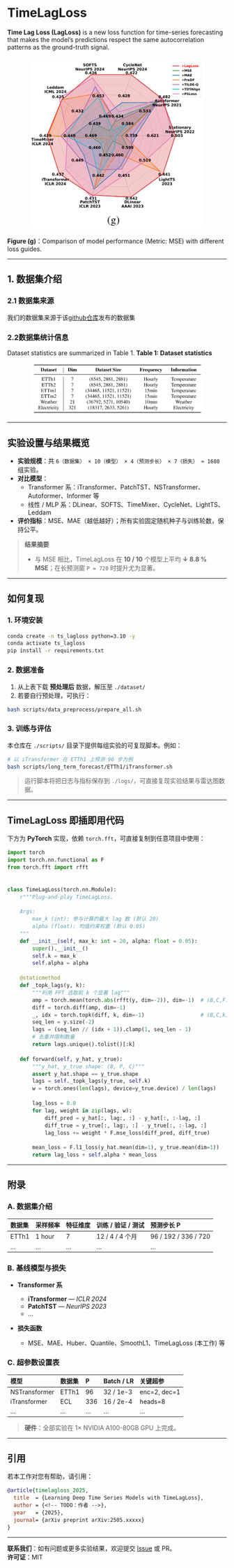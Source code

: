 # TimeLagLoss

**Time Lag Loss (LagLoss)** is a new loss function for time-series forecasting that makes the model’s predictions respect the same autocorrelation patterns as the ground-truth signal.


<p align="center">
  <img src="./src/g.png" width="400">
</p>


**Figure (g)**：Comparison of model performance (Metric: MSE) with different loss guides.

---


## 1. 数据集介绍

### 2.1 数据集来源
我们的数据集来源于该[github仓库]([https:](https://github.com/luoyi-hi/time-test))发布的数据集

### 2.2数据集统计信息
Dataset statistics are summarized in Table 1.
**Table 1: Dataset statistics**
<p align="center">
  <img src="./src/table1.png" width="400">
</p>

---

## 实验设置与结果概览

- **实验规模**：共 `6（数据集） × 10（模型） × 4（预测步长） × 7（损失） ≈ 1680` 组实验。<!-- TODO：如有变动请修改 -->
- **对比模型**：  
  - Transformer 系：iTransformer、PatchTST、NSTransformer、Autoformer、Informer 等  
  - 线性 / MLP 系：DLinear、SOFTS、TimeMixer、CycleNet、LightTS、Leddam  
- **评价指标**：MSE、MAE（越低越好）；所有实验固定随机种子与训练轮数，保持公平。  

> **结果摘要**  
>
> - 与 MSE 相比，TimeLagLoss 在 **10 / 10** 个模型上平均 **↓ 8.8 % MSE**；在长预测窗 `P = 720` 时提升尤为显著。<!-- TODO：补充真实数字或留空 -->

---

## 如何复现

### 1. 环境安装

```bash
conda create -n ts_lagloss python=3.10 -y
conda activate ts_lagloss
pip install -r requirements.txt
```

### 2. 数据准备

1. 从上表下载 **预处理后** 数据，解压至 `./dataset/`  
2. 若要自行预处理，可执行：

```bash
bash scripts/data_preprocess/prepare_all.sh
```

### 3. 训练与评估

本仓库在 `./scripts/` 目录下提供每组实验的可复现脚本。例如：

```bash
# 以 iTransformer 在 ETTh1 上预测 96 步为例
bash scripts/long_term_forecast/ETTh1/iTransformer.sh
```

> 运行脚本将把日志与指标保存到 `./logs/`，可直接复现实验结果与雷达图数据。

---

## TimeLagLoss 即插即用代码

下方为 **PyTorch** 实现，依赖 `torch.fft`，可直接复制到任意项目中使用：

```python
import torch
import torch.nn.functional as F
from torch.fft import rfft


class TimeLagLoss(torch.nn.Module):
    r"""Plug-and-play TimeLagLoss.

    Args:
        max_k (int): 参与计算的最大 lag 数 (默认 20)
        alpha (float): 均值约束权重 (默认 0.05)
    """
    def __init__(self, max_k: int = 20, alpha: float = 0.05):
        super().__init__()
        self.k = max_k
        self.alpha = alpha

    @staticmethod
    def _topk_lags(y, k):
        """利用 FFT 选取前 k 个显著 lag"""
        amp = torch.mean(torch.abs(rfft(y, dim=-2)), dim=-1)  # (B,C,F)
        diff = torch.diff(amp, dim=-1)
        _, idx = torch.topk(diff, k, dim=-1)                  # (B,C,k)
        seq_len = y.size(-2)
        lags = (seq_len // (idx + 1)).clamp(1, seq_len - 1)
        # 去重并限制数量
        return lags.unique().tolist()[:k]

    def forward(self, y_hat, y_true):
        """y_hat, y_true shape: (B, P, C)"""
        assert y_hat.shape == y_true.shape
        lags = self._topk_lags(y_true, self.k)
        w = torch.ones(len(lags), device=y_true.device) / len(lags)

        lag_loss = 0.0
        for lag, weight in zip(lags, w):
            diff_pred = y_hat[:, lag:, :] - y_hat[:, :-lag, :]
            diff_true = y_true[:, lag:, :] - y_true[:, :-lag, :]
            lag_loss += weight * F.mse_loss(diff_pred, diff_true)

        mean_loss = F.l1_loss(y_hat.mean(dim=1), y_true.mean(dim=1))
        return lag_loss + self.alpha * mean_loss
```

---

## 附录

### A.&nbsp;数据集介绍 <!-- TODO：补充采样频率、维度、划分等 -->

| 数据集 | 采样频率 | 特征维度 | 训练 / 验证 / 测试 | 预测步长 P           |
| :----- | :------- | :------- | :----------------- | :------------------- |
| ETTh1  | 1 hour   | 7        | 12 / 4 / 4 个月    | 96 / 192 / 336 / 720 |
| …      | …        | …        | …                  | …                    |

### B.&nbsp;基线模型与损失 <!-- TODO：补充模型来源与实现细节 -->

- **Transformer 系**  
  - **iTransformer** — _ICLR 2024_  
  - **PatchTST** — _NeurIPS 2023_  
  - …

- **损失函数**  
  - MSE、MAE、Huber、Quantile、SmoothL1、TimeLagLoss (本工作) 等

### C.&nbsp;超参数设置表 <!-- TODO：补参数 -->

| 模型          | 数据集 | P    | Batch / LR | 关键超参     |
| :------------ | :----- | :--- | :--------- | :----------- |
| NSTransformer | ETTh1  | 96   | 32 / 1e-3  | enc=2, dec=1 |
| iTransformer  | ECL    | 336  | 16 / 2e-4  | heads=8      |
| …             | …      | …    | …          | …            |

> **硬件**：全部实验在 1× NVIDIA A100-80GB GPU 上完成。<!-- TODO：或补充训练时长 -->

---

## 引用

若本工作对您有帮助，请引用：

```bibtex
@article{timelagloss_2025,
  title  = {Learning Deep Time Series Models with TimeLagLoss},
  author = {<!-- TODO：作者 -->},
  year   = {2025},
  journal= {arXiv preprint arXiv:2505.xxxxx}
}
```

---

**联系我们**：如有问题或更多实验结果，欢迎提交 [Issue](./issues) 或 PR。  
**许可证**：MIT